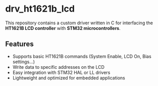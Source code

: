 # drv_ht1621b_lcd
This repository contains a custom driver written in C for interfacing the **HT1621B LCD controller** with **STM32 microcontrollers**.

## Features

- Supports basic HT1621B commands (System Enable, LCD On, Bias settings...)
- Write data to specific addresses on the LCD
- Easy integration with STM32 HAL or LL drivers
- Lightweight and optimized for embedded applications
  
  
